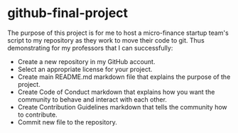 # github-final-project

The purpose of this project is for me to host a micro-finance startup team's script to my repository as they work to move their code to git. Thus demonstrating for my professors that I can successfully:

- Create a new repository in my GitHub account.
- Select an appropriate license for your project.
- Create main README.md markdown file that explains the purpose of the project.
- Create Code of Conduct markdown that explains how you want the community to behave and interact with each other.
- Create Contribution Guidelines markdown that tells the community how to contribute.
- Commit new file to the repository.
